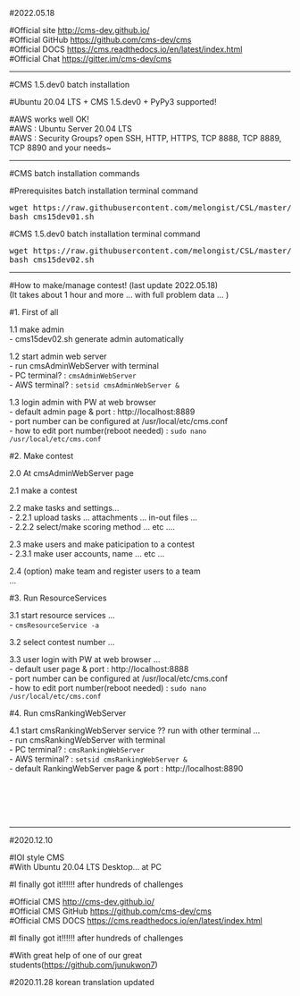 #2022.05.18  
  
#Official site       http://cms-dev.github.io/  
#Official GitHub     https://github.com/cms-dev/cms  
#Official DOCS       https://cms.readthedocs.io/en/latest/index.html  
#Official Chat       https://gitter.im/cms-dev/cms  
  
  
***
#CMS 1.5.dev0  batch installation  
  
#Ubuntu 20.04 LTS + CMS 1.5.dev0 + PyPy3 supported!  
  
#AWS works well OK!  
#AWS : Ubuntu Server 20.04 LTS  
#AWS : Security Groups? open SSH, HTTP, HTTPS, TCP 8888, TCP 8889, TCP 8890 and your needs~    
    
    
***
#CMS batch installation commands  
  
#Prerequisites batch installation terminal command  
<pre>
wget https://raw.githubusercontent.com/melongist/CSL/master/CMS/cms15dev01.sh   
bash cms15dev01.sh
</pre>

#CMS 1.5.dev0 batch installation terminal command  
<pre>
wget https://raw.githubusercontent.com/melongist/CSL/master/CMS/cms15dev02.sh   
bash cms15dev02.sh
</pre>
   
    
***    
#How to make/manage contest! (last update 2022.05.18)    
(It takes about 1 hour and more ... with full problem data ... )    
   
#1. First of all   

  1.1 make admin    
    - cms15dev02.sh generate admin automatically    

  1.2 start admin web server    
    - run cmsAdminWebServer with terminal   
    - PC terminal?  : `cmsAdminWebServer`   
    - AWS terminal? : `setsid cmsAdminWebServer &`    

  1.3 login admin with PW at web browser    
    - default admin page & port : http://localhost:8889    
    - port number can be configured at /usr/local/etc/cms.conf    
    - how to edit port number(reboot needed) : `sudo nano /usr/local/etc/cms.conf`    
    
    
#2. Make contest    

  2.0 At cmsAdminWebServer page    

  2.1 make a contest    

  2.2 make tasks and settings...    
    - 2.2.1 upload tasks ... attachments ... in-out files ...    
    - 2.2.2 select/make scoring method ... etc ....    

  2.3 make users and make paticipation to a contest    
    - 2.3.1 make user accounts, name ... etc ...    
    
  2.4 (option) make team and register users to a team    
    ...   
   
#3. Run ResourceServices   

  3.1 start resource services ...    
    - `cmsResourceService -a`   

  3.2 select contest number ...    

  3.3 user login with PW at web browser ...    
    - default user page & port : http://localhost:8888    
    - port number can be configured at /usr/local/etc/cms.conf    
    - how to edit port number(reboot needed) : `sudo nano /usr/local/etc/cms.conf`    

#4. Run cmsRankingWebServer    

  4.1 start cmsRankingWebServer service ?? run with other terminal ...   
    - run cmsRankingWebServer with terminal    
    - PC terminal?  : `cmsRankingWebServer`    
    - AWS terminal? : `setsid cmsRankingWebServer &`  
    - default RankingWebServer page & port : http://localhost:8890    
  
  
<br>
<br>
<br>
<br>
  
  
***  
#2020.12.10   

#IOI style CMS   
#With Ubuntu 20.04 LTS Desktop... at PC   

#I finally got it!!!!!! after hundreds of challenges  


#Official CMS http://cms-dev.github.io/   
#Official CMS GitHub https://github.com/cms-dev/cms   
#Official CMS DOCS https://cms.readthedocs.io/en/latest/index.html   



#I finally got it!!!!!! after hundreds of challenges  

#With great help of one of our great students(https://github.com/junukwon7)   


#2020.11.28 korean translation updated
